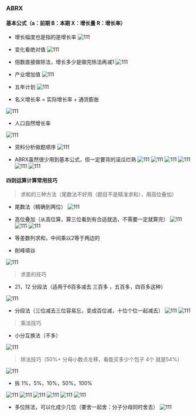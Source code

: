### ABRX

#### 基本公式（a：前期 B：本期 X：增长量 R：增长率）
- 增长幅度也是指的是增长率
![111](../images5/01.png)

- 变化看绝对值
![111](../images5/02.png)

- 倍数直接做除法，增长多少是做完除法再减1
![111](../images5/03.png)

- 产业增加值
![111](../images5/04.png)

- 五年计划
![111](../images5/05.png)

- 名义增长率 = 实际增长率 + 通货膨胀

![111](../images5/06.png)


- 人口自然增长率

![111](../images5/07.png)

- 资料分析做题顺序
![111](../images5/08.png)

- ABRX虽然很少用到基本公式，但一定要背的滚瓜烂熟
![111](../images5/09.png)
![111](../images5/10.png)
![111](../images5/11.png)
![111](../images5/12.png)
![111](../images5/13.png)
![111](../images5/14.png)

#### 四则运算计算常用技巧

> 求和的三种方法（尾数法不好用（题目不是精准求和），用高位叠加）

- 尾数法（精确到两位）
![111](../images5/15.png)

- 高位叠加（从高位算，算三位看到有合适就选，不需要一定就算完）
![111](../images5/16.png)
![111](../images5/17.png)
![111](../images5/106.png)

- 等差数列求和，中间乘以2等于两边的

- 削峰填谷

![111](../images5/18.png)

> 求差的技巧

- 21，12 分段法（适用于6百多减去 三百多 ，五百多，四百多这种）

![111](../images5/19.png)

- 分段法（三位减去三位容易忘，变成百位减，十位个位一起减去）
![111](../images5/20.png)
![111](../images5/21.png)

> 乘法技巧

- 小分互换法（不多）

![111](../images5/22.png)

> 除法技巧（50%+ 分母小数点左移，看能买多少个包子 4个 就是54%）

![111](../images5/23.png)

- 拆 1%，5%，10%，50%，100%

![111](../images5/24.png)
![111](../images5/25.png)
![111](../images5/26.png)
![111](../images5/27.png)
![111](../images5/28.png)
![111](../images5/29.png)

- 多位除法，可以化成少几位（要舍一起舍：分子分母同时舍去）
![111](../images5/30.png)

